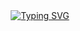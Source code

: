 <div align="center">
  
  <!-- dynamic typing effect 动态打字效果 -->
  <div align="center">
    <a href="https://github.com/CandyLedge">
      <img src="https://readme-typing-svg.demolab.com?font=Fira+Code&pause=1000&width=435&lines=console.log(%22Hello%2C%20World%22);Hello!&center=true&size=27" alt="Typing SVG" />
    </a>
  </div>

</div>
